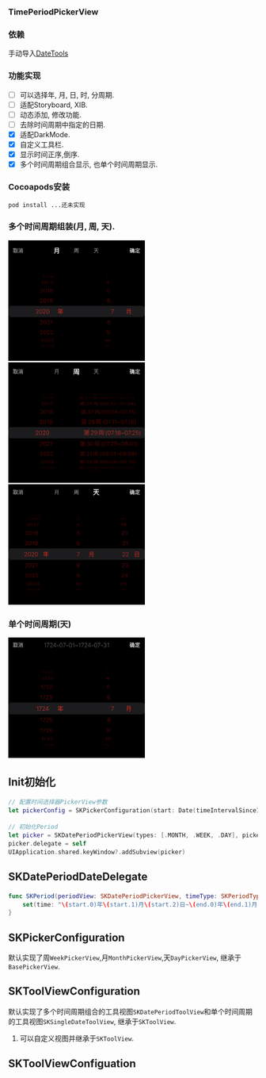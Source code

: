### TimePeriodPickerView

### 依赖
手动导入[DateTools](https://github.com/MatthewYork/DateTools)
### 功能实现
- [ ] 可以选择年, 月, 日, 时, 分周期.
- [ ] 适配Storyboard, XIB.
- [ ] 动态添加, 修改功能.
- [ ] 去除时间周期中指定的日期.
- [x] 适配DarkMode.
- [x] 自定义工具栏.
- [x] 显示时间正序,倒序.
- [x] 多个时间周期组合显示, 也单个时间周期显示.

### Cocoapods安装
```
pod install ...还未实现
```

### 多个时间周期组装(月, 周, 天).

<img width="276" height="243" src="https://github.com/SkyByte93/TimePeriodPickerView/raw/master/Snap/1.PNG"/><img width="276" height="243" src="https://github.com/SkyByte93/TimePeriodPickerView/raw/master/Snap/2.PNG"/><img width="276" height="243" src="https://github.com/SkyByte93/TimePeriodPickerView/raw/master/Snap/3.PNG"/>

### 单个时间周期(天)

<img width="276" height="243" src="https://github.com/SkyByte93/TimePeriodPickerView/raw/master/Snap/4.PNG"/>


## Init初始化

``` swift
// 配置时间选择器PickerView参数
let pickerConfig = SKPickerConfiguration(start: Date(timeIntervalSince1970: TimeInterval(10000)), end: Date())

// 初始化Period
let picker = SKDatePeriodPickerView(types: [.MONTH, .WEEK, .DAY], pickerConfig: [pickerConfig, pickerConfig, pickerConfig])
picker.delegate = self
UIApplication.shared.keyWindow?.addSubview(picker)
```

## SKDatePeriodDateDelegate 

``` swift 
func SKPeriod(periodView: SKDatePeriodPickerView, timeType: SKPeriodType, start: SKPeriodDate, end: SKPeriodDate) {
    set(time: "\(start.0)年\(start.1)月\(start.2)日~\(end.0)年\(end.1)月\(end.2)日 \n 时间类型:\(timeType)")
}
```

## SKPickerConfiguration

默认实现了周`WeekPickerView`,月`MonthPickerView`,天`DayPickerView`, 继承于`BasePickerView`.

## SKToolViewConfiguration

默认实现了多个时间周期组合的工具视图`SKDatePeriodToolView`和单个时间周期的工具视图`SKSingleDateToolView`, 继承于`SKToolView`.
1. 可以自定义视图并继承于`SKToolView`.

## SKToolViewConfiguation
